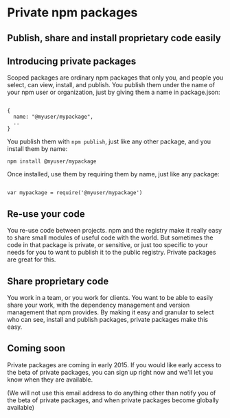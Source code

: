 <hgroup>
<h1>Private npm packages</h1>
<h2>Publish, share and install proprietary code easily</h2>
</hgroup>

## Introducing private packages

Scoped packages are ordinary npm packages that only you, and people you select,
can view, install, and publish. You publish them under the name of your npm 
user or organization, just by giving them a name in package.json:

<code>
{
  name: "@myuser/mypackage",
  ..
}
</code>

You publish them with `npm publish`, just like any other package, and you install
them by name:

<code>npm install @myuser/mypackage</code>

Once installed, use them by requiring them by name, just like any package:

<code>
var mypackage = require('@myuser/mypackage')
</code>

## Re-use your code

You re-use code between projects. npm and the registry make it really easy to
share small modules of useful code with the world. But sometimes the code in that 
package is private, or sensitive, or just too specific to your needs for you to
want to publish it to the public registry. Private packages are great for this.

## Share proprietary code

You work in a team, or you work for clients. You want to be able to easily share 
your work, with the dependency management and version management that npm provides.
By making it easy and granular to select who can see, install and publish packages,
private packages make this easy.

## Coming soon

Private packages are coming in early 2015. If you would like early access to the 
beta of private packages, you can sign up right now and we'll let you know
when they are available.

<script charset="utf-8" src="//js.hsforms.net/forms/current.js"></script>
<script src="/static/js/private-npm-beta.js"></script>

(We will not use this email address to do anything other than notify you of 
the beta of private packages, and when private packages become globally available)